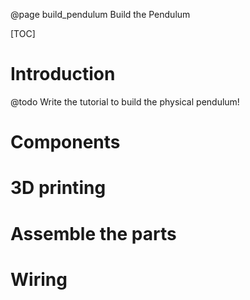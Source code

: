 @page build_pendulum Build the Pendulum

[TOC]

# Introduction

@todo Write the tutorial to build the physical pendulum!


# Components

# 3D printing

# Assemble the parts

# Wiring
